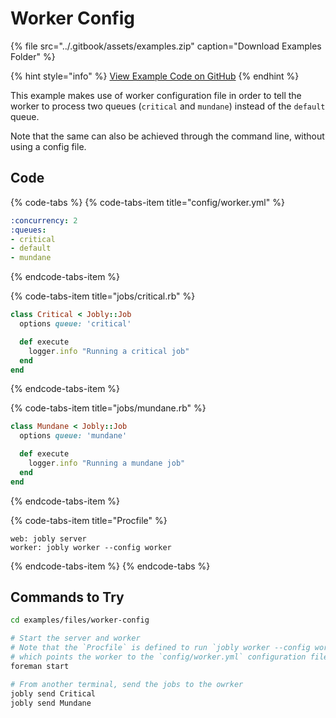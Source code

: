 # Worker Config

{% file src="../.gitbook/assets/examples.zip" caption="Download Examples Folder" %}

{% hint style="info" %}
[View Example Code on GitHub](https://github.com/DannyBen/jobly-docs/tree/master/examples/files/worker-config)
{% endhint %}

This example makes use of worker configuration file in order to tell the worker to process two queues \(`critical` and `mundane`\) instead of the `default` queue.

Note that the same can also be achieved through the command line, without using a config file.

## Code

{% code-tabs %}
{% code-tabs-item title="config/worker.yml" %}
```yaml
:concurrency: 2
:queues:
- critical
- default
- mundane
```
{% endcode-tabs-item %}

{% code-tabs-item title="jobs/critical.rb" %}
```ruby
class Critical < Jobly::Job
  options queue: 'critical'

  def execute
    logger.info "Running a critical job"
  end
end
```
{% endcode-tabs-item %}

{% code-tabs-item title="jobs/mundane.rb" %}
```ruby
class Mundane < Jobly::Job
  options queue: 'mundane'

  def execute
    logger.info "Running a mundane job"
  end
end
```
{% endcode-tabs-item %}

{% code-tabs-item title="Procfile" %}
```text
web: jobly server
worker: jobly worker --config worker
```
{% endcode-tabs-item %}
{% endcode-tabs %}


## Commands to Try

```bash
cd examples/files/worker-config

# Start the server and worker
# Note that the `Procfile` is defined to run `jobly worker --config worker`
# which points the worker to the `config/worker.yml` configuration file
foreman start

# From another terminal, send the jobs to the owrker
jobly send Critical
jobly send Mundane
```

